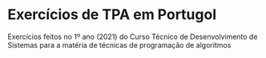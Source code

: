 # Exercícios de TPA em Portugol
Exercícios feitos no 1º ano (2021) do Curso Técnico de Desenvolvimento de Sistemas para a matéria de técnicas de programação de algoritmos
